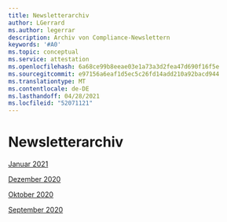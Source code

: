 ```yaml
---
title: Newsletterarchiv
author: LGerrard
ms.author: legerrar
description: Archiv von Compliance-Newslettern
keywords: '#A0'
ms.topic: conceptual
ms.service: attestation
ms.openlocfilehash: 6a68ce99b8eeae03e1a73a3d2fea47d690f16f5e
ms.sourcegitcommit: e97156a6eaf1d5ec5c26fd14add210a92bacd944
ms.translationtype: MT
ms.contentlocale: de-DE
ms.lasthandoff: 04/28/2021
ms.locfileid: "52071121"
---
```

# <a name="newsletter-archive"></a>Newsletterarchiv

[Januar 2021](https://docs.microsoft.com/en-us/microsoft-365-app-certification/docs/January%2021%20NL)

[Dezember 2020](https://docs.microsoft.com/en-us/microsoft-365-app-certification/docs/december%2020%20NL)

[Oktober 2020](https://docs.microsoft.com/en-us/microsoft-365-app-certification/docs/october%20NL)

[September 2020](https://docs.microsoft.com/en-us/microsoft-365-app-certification/docs/September%20NL)


